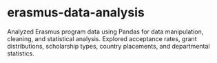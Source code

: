 # erasmus-data-analysis
Analyzed Erasmus program data using Pandas for data manipulation, cleaning, and statistical analysis. Explored acceptance rates, grant distributions, scholarship types, country placements, and departmental statistics.
